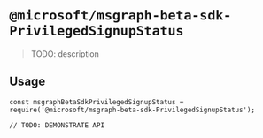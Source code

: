 # `@microsoft/msgraph-beta-sdk-PrivilegedSignupStatus`

> TODO: description

## Usage

```
const msgraphBetaSdkPrivilegedSignupStatus = require('@microsoft/msgraph-beta-sdk-PrivilegedSignupStatus');

// TODO: DEMONSTRATE API
```
